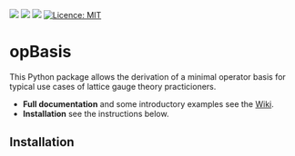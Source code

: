 [![](https://github.com/nikolai-husung/opBasis/wiki/badges/python310.svg)](https://www.python.org/downloads/) [![](https://github.com/nikolai-husung/opBasis/wiki/badges/numpy121.svg)](https://numpy.org/install/) [![](https://github.com/nikolai-husung/opBasis/wiki/badges/arXiv.svg)](https://arxiv.org) [![Licence: MIT](https://github.com/nikolai-husung/opBasis/wiki/badges/license.svg)](LICENSE)
# opBasis
This Python package allows the derivation of a minimal operator basis for typical use cases of lattice gauge theory practicioners.
- **Full documentation** and some introductory examples see the [Wiki](https://github.com/nikolai-husung/opBasis/wiki).
- **Installation** see the instructions below.

## Installation

